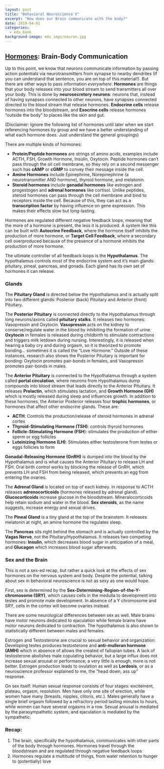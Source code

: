 ```yaml
---
layout: post
title: "Behavioral Neuroscience V"
excerpt: "How does our Brain communicate with the body?"
date: 2019-04-01
categories:
  - edu_bank
background-image: edu_imgs/neuron.jpg
---
```


## <u> Hormones</u>: Brain-Body Communication

Up to this point, we know that neurons communicate information by passing action potentials via neurotransmitters from synapse to nearby dendrites (If you can understand that sentence, you are on top of this material!). But there are other ways to pass information _everywhere_. **Hormones** are things that your body releases into your blood stream to send transmitters all over your body. This is done by **neurosecretory neurons**: neurons that, instead of having synapses connected to other neurons, have synapses connected directed to the blood stream that release hormones. **Endocrine cells** release hormones into the bloodstream, and **Exocrine cells** release hormones “outside the body” to places like the skin and gut.

(Disclaimer: Ignore the following list of hormones until later when we start referencing hormones by group and we have a better understanding of what each hormone does. Just understand the general groupings)

There are multiple kinds of hormones:
- **Protein/Peptide hormones** are strings of amino acids, examples include ACTH, FSH, Growth Hormone, Insulin, Oxytocin. Peptide hormones can’t pass through the oil cell membrane, so they rely on a second messenger such has **cAMP** or **cGMP** to convey their message inside the cell.
- **Amine Hormones** include Epinephrine, Norepinephrine (a neurotransmitter AND hormone), thyroid hormone, and melatonin.
- **Steroid hormones** include **gonadal hormones** like estrogen and progestogen and **adrenal hormones** like cortisol. Unlike peptides, steroid hormones can pass through the cell membrane and bind to receptors inside the cell. Because of this, they can act as a **transcription factor** by having influence on gene expression. This makes their effects slow but long-lasting.

Hormones are regulated different negative feedback loops, meaning that the more of a hormone is present, the less it is produced. A system like this can be built with **Autocrine Feedback**, where the hormone itself inhibits the production of more hormone, or **Target Cell Feedback**, where a secondary cell overproduced because of the presence of a hormone inhibits the production of more hormone.

The ultimate controller of all feedback loops is the **Hypothalamus**. The hypothalamus controls most of the endocrine system and it’s main glands: pituitary, pineal, pancreas, and gonads. Each gland has its own set of hormones it can release.

### Glands
The **Pituitary Gland** is directed below the Hypothalamus and is actually split into two different glands: Posterior (back) Pituitary and Anterior (front) Pituitary.

The **Posterior Pituitary** is connected directly to the Hypothalamus through long neurons/axons called **pituitary stalks**. It releases two hormones: Vasopressin and Oxytocin. **Vasopressin** acts on the kidney to conserve/regulate water in the blood by inhibiting the formation of urine. **Oxytocin** in females is released during childbirth to stimulate contractions and triggers milk letdown during nursing. Interestingly, it is released when hearing a baby cry and during orgasm, so it is theorized to promote bonding… sometimes it is called the “Love Hormone.” Outside of these instances, research also shows the Posterior Pituitary is important for bonding: Oxytocin promotes pair-bonds in females, and Vasopressin promotes pair-bonds in males.

The **Anterior Pituitary** is connected to the Hypothalamus through a system called **portal circulation**, where neurons from Hypothalamus dump compounds into blood stream that leads directly to the Anterior Pituitary. It releases **Prolactin**, which stimulates lactation, and **Growth Hormone (GH)** which is mostly released during sleep and influences growth. In addition to these hormones, the Anterior Posterior releases four **trophic hormones**, or hormones that affect other endocrine glands. These are:
- **ACTH**: Controls the production/release of steroid hormones in adrenal cortex
- **Thyroid-Stimulating Hormone (TSH)**: controls thyroid hormones
- **Follicle-Stimulating Hormone (FSH**): stimulates the production of either sperm or egg follicles
- **Luteinizing Hormone (LH)**: Stimulates either testosterone from testes or eggs follicles to form

**Gonadal-Releasing Hormone (GnRH)** is dumped into the blood by the Hypothalamus and is what causes the Anterior Pituitary to release LH and FSH. Oral birth control works by blocking the release of GnRH, which prevents LH and FSH from being released, which prevents an egg from entering the ovaries.

The **Adrenal Gland** is located on top of each kidney. In response to ACTH releases **adrenocorticoids** (hormones released by adrenal gland). **Glucocorticoids** increase glucose in the bloodstream. Mineralocorticoids help retain sodium and water in the blood. **Sex steroids**, as the name suggests, increase energy and sexual drives.

The **Pineal Gland** is a tiny gland at the top of the brainstem. It releases melatonin at night, an amine hormone the regulates sleep.

The **Pancreas** sits right behind the stomach and is actually controlled by the **Vagas Nerve**, not the Pituitary/Hypothalamus. It releases two competing hormones: **Insulin**, which decreases blood sugar in anticipation of a meal, and **Glucagon** which increases blood sugar afterwards.

### Sex and the Brain

This is not a sex-ed recap, but rather a quick look at the effects of sex hormones on the nervous system and body. Despite the potential, talking about sex in behavioral neuroscience is not as sexy as one would hope.

First, sex is determined by the **Sex-Determining-Region-of-the-Y-chromosome (SRY)**, which causes cells in the medulla to development into testes and promote male development. In absence of a Y chromosome and SRY, cells in the cortex will become ovaries instead.

There are some neurological differences between sex as well. Male brains have motor neurons dedicated to ejaculation while female brains have motor neurons dedicated to contraction. The hypothalamus is also shown to statistically different between males and females.

Estrogen and Testosterone are crucial to sexual behavior and organization. Developing testes produces testosterone and **anti-mulleran hormone (AMH)** which in absence of allows the created of fallopian tubes. A lack of testosterone abolishes male copulating behavior, but a large influx does not increase sexual arousal or performance; a very little is enough, more is not better. Estrogen production leads to ovulation as well as **Lordosis**, or as a neuroscience professor explained to me, the “head down, ass up” response.

On sex itself: Human sexual response consists of four stages: excitement, plateau, orgasm, resolution. Men have only one site of erection, while women have many (breasts, nipples, clitoris, etc.). Males generally have a single brief orgasm followed by a refractory period lasting minutes to hours, while women can have several orgasms in a row. Sexual arousal is mediated by the parasympathetic system, and ejaculation is mediated by the sympathetic.

### Recap:
1.	The brain, specifically the hypothalamus, communicates with other parts of the body through hormones. Hormones travel through the bloodstream and are regulated through negative feedback loops
2.	Hormones regulate a multitude of things, from water retention to hunger to (potentially) love
